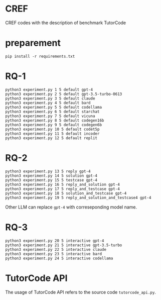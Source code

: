 # CREF
CREF codes with the description of benchmark TutorCode

# preparement
```
pip install -r requirements.txt
```

# RQ-1
```
python3 experiment.py 1 5 default gpt-4
python3 experiment.py 2 5 default gpt-3.5-turbo-0613
python3 experiment.py 3 5 default claude
python3 experiment.py 4 5 default bard
python3 experiment.py 5 5 default codellama
python3 experiment.py 6 5 default starchat
python3 experiment.py 7 5 default vicuna
python3 experiment.py 8 5 default codegen16b
python3 experiment.py 9 5 default codegen6b
python3 experiment.py 10 5 default codet5p
python3 experiment.py 11 5 default incoder
python3 experiment.py 12 5 default replit
```

# RQ-2
```
python3 experiment.py 13 5 reply gpt-4
python3 experiment.py 14 5 solution gpt-4
python3 experiment.py 15 5 testcase gpt-4
python3 experiment.py 16 5 reply_and_solution gpt-4
python3 experiment.py 17 5 reply_and_testcase gpt-4
python3 experiment.py 18 5 solution_and_testcase gpt-4
python3 experiment.py 19 5 reply_and_solution_and_testcase4 gpt-4
```

Other LLM can replace `gpt-4` with correseponding model name.

# RQ-3
```
python3 experiment.py 20 5 interactive gpt-4
python3 experiment.py 21 5 interactive gpt-3.5-turbo
python3 experiment.py 22 5 interactive claude
python3 experiment.py 23 5 interactive bard
python3 experiment.py 24 5 interactive codellama
```

# TutorCode API

The usage of TutorCode API refers to the source code `tutorcode_api.py`.
